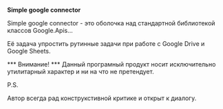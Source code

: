 **Simple google connector**

Simple google connector - это оболочка над стандартной библиотекой классов Google.Apis...

Её задача упростить рутинные задачи при работе с Google Drive и Google Sheets.

*** Внимание! ***
Данный програмный продукт носит исключительно утилитарный характер и ни на что не претендует.



P.S.

Автор всегда рад конструкстивной критике и открыт к диалогу.